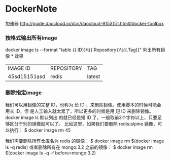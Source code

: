 # DockerNote

加速器 http://guide.daocloud.io/dcs/daocloud-9153151.html#docker-toolbox
<h3>按格式输出所有image</h3>
docker image ls --format "table {{.ID}}\t{{.Repository}}\t{{.Tag}}"  列出所有镜像
* 效果
<table>
  <tr>
      <td>IMAGE ID</td><td>REPOSITORY </td><td>TAG</td>
  </tr>
    <tr>
      <td>45sd15151asd</td><td>redis</td><td>latest</td>
  </tr>
</table>

<h3>删除指定image</h3>
我们可以用镜像的完整 ID，也称为  长 ID  ，来删除镜像。使用脚本的时候可能会用长 ID，但
是人工输入就太累了，所以更多的时候是用  短 ID  来删除镜像。 docker image ls  默认列出
的就已经是短 ID 了，一般取前3个字符以上，只要足够区分于别的镜像就可以了。
比如这里，如果我们要删除  redis:alpine  镜像，可以执行：
$ docker image rm 45

我们需要删除所有仓库名为  redis  的镜像：
$ docker image rm $(docker image ls -q redis)
或者删除所有在  mongo:3.2  之前的镜像：
$ docker image rm $(docker image ls -q -f before=mongo:3.2)

